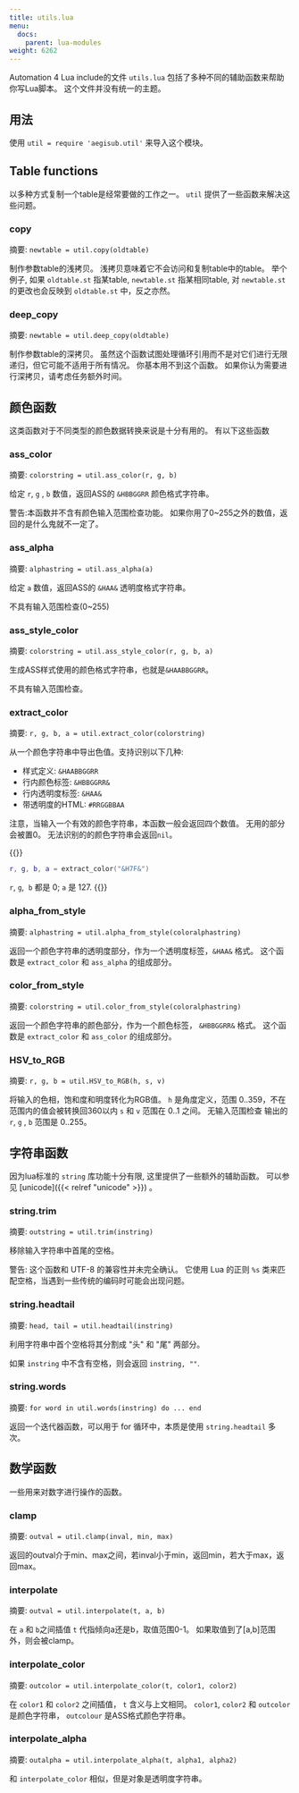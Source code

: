 ```yaml
---
title: utils.lua
menu:
  docs:
    parent: lua-modules
weight: 6262
---
```


Automation 4 Lua include的文件 `utils.lua`
包括了多种不同的辅助函数来帮助你写Lua脚本。 这个文件并没有统一的主题。

## 用法

使用 `util = require 'aegisub.util'` 来导入这个模块。

## Table functions

以多种方式复制一个table是经常要做的工作之一。 `util`
提供了一些函数来解决这些问题。

### copy

摘要: `newtable = util.copy(oldtable)`

制作参数table的浅拷贝。 浅拷贝意味着它不会访问和复制table中的table。
举个例子, 如果 `oldtable.st` 指某table, `newtable.st` 指某相同table, 对
`newtable.st`的更改也会反映到 `oldtable.st` 中，反之亦然。

### deep_copy

摘要: `newtable = util.deep_copy(oldtable)`

制作参数table的深拷贝。
虽然这个函数试图处理循环引用而不是对它们进行无限递归，但它可能不适用于所有情况。
你基本用不到这个函数。 如果你认为需要进行深拷贝，请考虑任务额外时间。

## 颜色函数

这类函数对于不同类型的颜色数据转换来说是十分有用的。 有以下这些函数

### ass_color

摘要: `colorstring = util.ass_color(r, g, b)`

给定 `r`, `g` , `b` 数值，返回ASS的 `&HBBGGRR` 颜色格式字符串。

警告:本函数并不含有颜色输入范围检查功能。
如果你用了0~255之外的数值，返回的是什么鬼就不一定了。

### ass_alpha

摘要: `alphastring = util.ass_alpha(a)`

给定 `a` 数值，返回ASS的 `&HAA&` 透明度格式字符串。

不具有输入范围检查(0~255)

### ass_style_color

摘要: `colorstring = util.ass_style_color(r, g, b, a)`

生成ASS样式使用的颜色格式字符串，也就是`&HAABBGGRR`。

不具有输入范围检查。

### extract_color

摘要: `r, g, b, a = util.extract_color(colorstring)`

从一个颜色字符串中导出色值。支持识别以下几种:

- 样式定义: `&HAABBGGRR`
- 行内颜色标签: `&HBBGGRR&`
- 行内透明度标签: `&HAA&`
- 带透明度的HTML: `#RRGGBBAA`

注意，当输入一个有效的颜色字符串，本函数一般会返回四个数值。
无用的部分会被置0。 无法识别的的颜色字符串会返回`nil`。

{{<example-box>}}

```lua
r, g, b, a = extract_color("&H7F&")
```

`r`, `g`,  `b` 都是 0; `a` 是 127.
{{</example-box>}}

### alpha_from_style

摘要: `alphastring = util.alpha_from_style(coloralphastring)`

返回一个颜色字符串的透明度部分，作为一个透明度标签，`&HAA&` 格式。
这个函数是 `extract_color` 和 `ass_alpha` 的组成部分。

### color_from_style

摘要: `colorstring = util.color_from_style(coloralphastring)`

返回一个颜色字符串的颜色部分，作为一个颜色标签， `&HBBGGRR&` 格式。
这个函数是 `extract_color` 和 `ass_color` 的组成部分。

### HSV_to_RGB

摘要: `r, g, b = util.HSV_to_RGB(h, s, v)`

将输入的色相，饱和度和明度转化为RGB值。 `h` 是角度定义，范围
0..359，不在范围内的值会被转换回360以内 `s` 和 `v` 范围在 0..1 之间。
无输入范围检查 输出的 `r`, `g` , `b` 范围是 0..255。

## 字符串函数

因为lua标准的 `string` 库功能十分有限, 这里提供了一些额外的辅助函数。
可以参见 \[unicode\]({{\< relref "unicode" >}}) 。

### string.trim

摘要: `outstring = util.trim(instring)`

移除输入字符串中首尾的空格。

警告: 这个函数和 UTF-8 的兼容性并未完全确认。 它使用 Lua 的正则 `%s`
类来匹配空格，当遇到一些传统的编码时可能会出现问题。

### string.headtail

摘要: `head, tail = util.headtail(instring)`

利用字符串中首个空格将其分割成 "头" 和 "尾" 两部分。

如果 `instring` 中不含有空格，则会返回 `instring, ""`.

### string.words

摘要: `for word in util.words(instring) do ... end`

返回一个迭代器函数，可以用于 for 循环中，本质是使用 `string.headtail`
多次。

## 数学函数

一些用来对数字进行操作的函数。

### clamp

摘要: `outval = util.clamp(inval, min, max)`

返回的outval介于min、max之间，若inval小于min，返回min，若大于max，返回max。

### interpolate

摘要: `outval = util.interpolate(t, a, b)`

在 `a` 和 `b`之间插值 `t` 代指倾向a还是b，取值范围0-1。
如果取值到了\[a,b\]范围外，则会被clamp。

### interpolate_color

摘要: `outcolor = util.interpolate_color(t, color1, color2)`

在 `color1` 和 `color2` 之间插值， `t` 含义与上文相同。 `color1`,
`color2` 和 `outcolor` 是颜色字符串， `outcolour` 是ASS格式颜色字符串。

### interpolate_alpha

摘要: `outalpha = util.interpolate_alpha(t, alpha1, alpha2)`

和 `interpolate_color` 相似，但是对象是透明度字符串。
